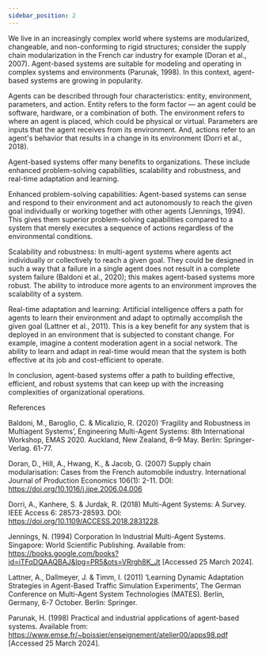 ```yaml
---
sidebar_position: 2
---
```


We live in an increasingly complex world where systems are modularized, changeable, and non-conforming to rigid structures; consider the supply chain modularization in the French car industry for example (Doran et al., 2007). Agent-based systems are suitable for modeling and operating in complex systems and environments (Parunak, 1998). In this context, agent-based systems are growing in popularity.


Agents can be described through four characteristics: entity, environment, parameters, and action. Entity refers to the form factor — an agent could be software, hardware, or a combination of both. The environment refers to where an agent is placed, which could be physical or virtual. Parameters are inputs that the agent receives from its environment. And, actions refer to an agent's behavior that results in a change in its environment (Dorri et al., 2018).


Agent-based systems offer many benefits to organizations. These include enhanced problem-solving capabilities, scalability and robustness, and real-time adaptation and learning. 


Enhanced problem-solving capabilities: Agent-based systems can sense and respond to their environment and act autonomously to reach the given goal individually or working together with other agents (Jennings, 1994). This gives them superior problem-solving capabilities compared to a system that merely executes a sequence of actions regardless of the environmental conditions. 


Scalability and robustness: In multi-agent systems where agents act individually or collectively to reach a given goal. They could be designed in such a way that a failure in a single agent does not result in a complete system failure (Baldoni et al., 2020); this makes agent-based systems more robust. The ability to introduce more agents to an environment improves the scalability of a system.


Real-time adaptation and learning: Artificial intelligence offers a path for agents to learn their environment and adapt to optimally accomplish the given goal (Lattner et al., 2011). This is a key benefit for any system that is deployed in an environment that is subjected to constant change. For example, imagine a content moderation agent in a social network. The ability to learn and adapt in real-time would mean that the system is both effective at its job and cost-efficient to operate.


In conclusion, agent-based systems offer a path to building effective, efficient, and robust systems that can keep up with the increasing complexities of organizational operations.


References

Baldoni, M., Baroglio, C. & Micalizio, R. (2020) ‘Fragility and Robustness in Multiagent Systems’, Engineering Multi-Agent Systems: 8th International Workshop, EMAS 2020. Auckland, New Zealand, 8–9 May. Berlin: Springer-Verlag. 61-77.



Doran, D., Hill, A., Hwang, K., & Jacob, G. (2007) Supply chain modularisation: Cases from the French automobile industry. International Journal of Production Economics 106(1): 2-11.  DOI: https://doi.org/10.1016/j.ijpe.2006.04.006



Dorri, A., Kanhere, S. & Jurdak, R. (2018) Multi-Agent Systems: A Survey. IEEE Access 6: 28573-28593. DOI: https://doi.org/10.1109/ACCESS.2018.2831228.



Jennings, N. (1994) Corporation In Industrial Multi-Agent Systems. Singapore: World Scientific Publishing. Available from: https://books.google.com/books?id=iTFqDQAAQBAJ&lpg=PR5&ots=VRrgh8K_Jt [Accessed 25 March 2024].



Lattner, A., Dallmeyer, J. & Timm, I. (2011) ‘Learning Dynamic Adaptation Strategies in Agent-Based Traffic Simulation Experiments’, The German Conference on Multi-Agent System Technologies (MATES). Berlin, Germany, 6-7 October. Berlin: Springer.



Parunak, H. (1998) Practical and industrial applications of agent-based systems. Available from: https://www.emse.fr/~boissier/enseignement/atelier00/apps98.pdf [Accessed 25 March 2024].